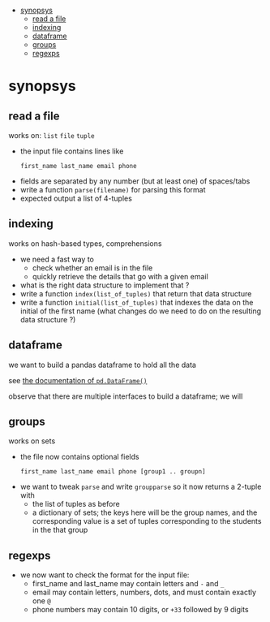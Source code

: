 - [synopsys](#synopsys)
  - [read a file](#read-a-file)
  - [indexing](#indexing)
  - [dataframe](#dataframe)
  - [groups](#groups)
  - [regexps](#regexps)

# synopsys

## read a file

works on: `list` `file` `tuple`

* the input file contains lines like
  ```
  first_name last_name email phone
  ```
* fields are separated by any number (but at least one) of spaces/tabs
* write a function `parse(filename)` for parsing this format
* expected output a list of 4-tuples  

## indexing

works on hash-based types, comprehensions

* we need a fast way to
  * check whether an email is in the file
  * quickly retrieve the details that go with a given email
* what is the right data structure to implement that ?
* write a function `index(list_of_tuples)` that return that data structure
* write a function `initial(list_of_tuples)` that indexes the data on the
  initial of the first name (what changes do we need to do on the resulting data
  structure ?)

## dataframe

we want to build a pandas dataframe to hold all the data

see [the documentation of
`pd.DataFrame()`](https://pandas.pydata.org/docs/reference/api/pandas.DataFrame.html)

observe that there are multiple interfaces to build a dataframe; we will

## groups

works on sets

* the file now contains optional fields
  ```
  first_name last_name email phone [group1 .. groupn]
  ```
* we want to tweak `parse` and write `groupparse` so it now returns a 2-tuple with
  * the list of tuples as before
  * a dictionary of sets; the keys here will be the group names, and the
    corresponding value is a set of tuples corresponding to the students in the
    that group


## regexps

* we now want to check the format for the input file:
  * first_name and last_name may contain letters and `-` and `_`
  * email may contain letters, numbers, dots, and must contain exactly one `@`
  * phone numbers may contain 10 digits, or `+33` followed by 9 digits
